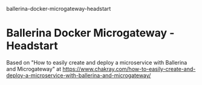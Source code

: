 ballerina-docker-microgateway-headstart
# Ballerina Docker Microgateway - Headstart

Based on "How to easily create and deploy a microservice with Ballerina and Microgateway" at https://www.chakray.com/how-to-easily-create-and-deploy-a-microservice-with-ballerina-and-microgateway/

